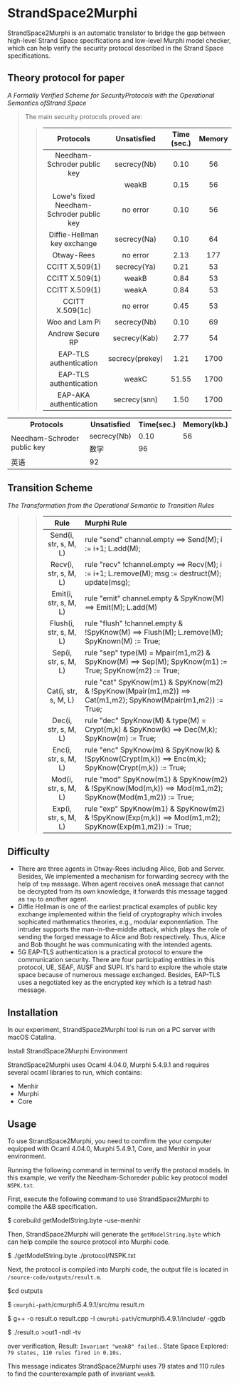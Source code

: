 StrandSpace2Murphi
====
StrandSpace2Murphi is an automatic translator to bridge the gap between high-level Strand Space specifications and low-level Murphi model checker, which can help verify the security protocol described in the Strand Space specifications.<br>


Theory protocol for paper<br>
---
*A Formally Verified Scheme for SecurityProtocols with the Operational Semantics ofStrand Space*<br>
>The main security protocols proved are:<br>
>>|Protocols | Unsatisfied  | Time (sec.) | Memory|
>>|:---:|:---:|:---:|:---:|
>>|Needham-Schroder public key| secrecy(Nb)|0.10|56|
>>||weakB|0.15|56|
>>|Lowe's fixed Needham-Schroder public key| no error|0.10|56|
>>|Diffie-Hellman key exchange|secrecy(Na)|0.10|64|
>>|Otway-Rees |no error|2.13|177| 
>>|CCITT X.509(1)|secrecy(Ya)|0.21|53| 
>>|CCITT X.509(1)|weakB|0.84|53| 
>>|CCITT X.509(1)|weakA|0.84|53| 
>>|CCITT X.509(1c)|no error|0.45|53| 
>>|Woo and Lam Pi|secrecy(Nb)|0.10|69| 
>>|Andrew Secure RP|secrecy(Kab)|2.77|54| 
>>|EAP-TLS authentication|secrecy(prekey)|1.21|1700| 
>>|EAP-TLS authentication|weakC|51.55|1700| 
>>|EAP-AKA authentication|secrecy(snn)|1.50|1700| 

<table>
    <tr>
        <th>Protocols</th><th>Unsatisfied</th><th>Time(sec.)</th><th>Memory(kb.)</th>
    </tr>
    <tr>
        <td rowspan="2">Needham-Schroder public key</td><td>secrecy(Nb)</td><td>0.10</td><td>56</td>
    </tr>
    <tr>
        <td>数学</td><td>96</td>
    </tr>
    <tr>
        <td>英语</td><td>92</td>
    </tr>
</table>
 

Transition Scheme
---
*The Transformation from the Operational Semantic to Transition Rules*<br>
>>|Rule | Murphi Rule|
>>|:---:|:---|
>>|Send(i, str, s, M, L) | rule "send" channel.empty ==> Send(M); i := i+1; L.add(M);|
>>|Recv(i, str, s, M, L) | rule "recv" !channel.empty ==> Recv(M); i := i+1; L.remove(M); msg := destruct(M); update(msg);|
>>|Emit(i, str, s, M, L) | rule "emit" channel.empty & SpyKnow(M) ==> Emit(M); L.add(M)|
>>|Flush(i, str, s, M, L)| rule "flush" !channel.empty & !SpyKnow(M) ==> Flush(M); L.remove(M); SpyKnown(M) := True;|
>>|Sep(i, str, s, M, L)|rule "sep" type(M) = Mpair(m1,m2) & SpyKnow(M) ==> Sep(M); SpyKnow(m1) := True; SpyKnow(m2) := True;|
>>|Cat(i, str, s, M, L)| rule "cat" SpyKnow(m1) & SpyKnow(m2) & !SpyKnow(Mpair(m1,m2)) ==> Cat(m1,m2); SpyKnow(Mpair(m1,m2)) := True;|
>>|Dec(i, str, s, M, L)| rule "dec" SpyKnow(M) & type(M) = Crypt(m,k) & SpyKnow(k) ==> Dec(M,k); SpyKnow(m) := True;|
>>|Enc(i, str, s, M, L)|rule "enc" SpyKnow(m) & SpyKnow(k) & !SpyKnow(Crypt(m,k)) ==> Enc(m,k); SpyKnow(Crypt(m,k)) := True;|
>>|Mod(i, str, s, M, L)|rule "mod" SpyKnow(m1) & SpyKnow(m2) & !SpyKnow(Mod(m,k)) ==> Mod(m1,m2); SpyKnow(Mod(m1,m2)) := True;|
>>|Exp(i, str, s, M, L)|rule "exp" SpyKnow(m1) & SpyKnow(m2) & !SpyKnow(Exp(m,k)) ==> Mod(m1,m2); SpyKnow(Exp(m1,m2)) := True;|


Difficulty<br>
---
- There are three agents in Otway-Rees including Alice, Bob and Server. Besides, We implemented a mechanism for forwarding secrecy with the help of `tmp` message. When agent receives oneA message that cannot be decrypted from its own knowledge, it forwards this message tagged as `tmp` to another agent.
- Diffie Hellman is one of the earliest practical examples of public key exchange implemented within the field of cryptography which involes sophicated mathematics theories, e.g., modular exponentiation. The intruder supports the man-in-the-middle attack, which plays the role of sending the forged message to Alice and Bob respectively. Thus, Alice and Bob  thought  he was communicating with the intended agents.
- 5G EAP-TLS authentication is a practical protocol to ensure the communication security. There are four participating entities in this protocol, UE, SEAF, AUSF and SUPI. It's hard to explore the whole state space because of numerous message exchanged. Besides, EAP-TLS uses a negotiated key  as the encrypted key which is a tetrad hash message.

Installation<br>
---
In our experiment, StrandSpace2Murphi tool is run on a PC server with macOS Catalina.<br>

Install StrandSpace2Murphi Environment<br>

StrandSpace2Murphi uses Ocaml 4.04.0, Murphi 5.4.9.1 and requires several ocaml libraries to run, which contains:<br>
- Menhir
- Murphi 
- Core


Usage
---
To use StrandSpace2Murphi, you need to comfirm the your computer equipped with  Ocaml 4.04.0, Murphi 5.4.9.1, Core, and Menhir in your environment.<br>

Running the following command in terminal to verify the protocol models. In this example, we verify the Needham-Schoreder public key protocol model `NSPK.txt`.

First, execute the following command to use StrandSpace2Murphi to compile the A&B specification.

$ corebuild getModelString.byte -use-menhir 

Then, StrandSpace2Murphi will generate the `getModelString.byte` which can help compile the source protocol into Murphi code.

$ ./getModelString.byte ./protocol/NSPK.txt

Next, the protocol is compiled into Murphi code, the output file is located in `/source-code/outputs/result.m`.

$cd outputs 

$ `cmurphi-path`/cmurphi5.4.9.1/src/mu result.m

$ g++ -o result.o result.cpp -I `cmurphi-path`/cmurphi5.4.9.1/include/ -ggdb

$ ./result.o >out1 -ndl -tv

over verification, Result: `Invariant "weakB" failed.`. State Space Explored: `79 states, 110 rules fired in 0.10s.`

This message indicates StrandSpace2Murphi uses 79 states and 110 rules to find the counterexample path of invariant `weakB`.

